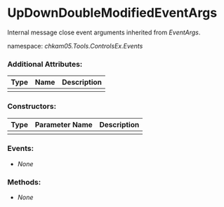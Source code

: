 # UpDownDoubleModifiedEventArgs
Internal message close event arguments inherited from _EventArgs_.

namespace: _chkam05.Tools.ControlsEx.Events_

### Additional Attributes:

| Type                  | Name   | Description |
|:----------------------|:-------|:------------|
|  |  |  |

### Constructors:

| Type                  | Parameter Name | Description |
|:----------------------|:---------------|:------------|
|  |  |  |

### Events:

- _None_

### Methods:

- _None_
